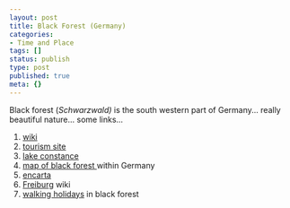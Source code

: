 ```yaml
---
layout: post
title: Black Forest (Germany)
categories:
- Time and Place
tags: []
status: publish
type: post
published: true
meta: {}
---
```

Black forest (<em>Schwarzwald)</em> is the south western part of Germany... really beautiful nature... some links...
<ol>
	<li><a href="http://en.wikipedia.org/wiki/Black_Forest">wiki</a></li>
	<li><a href="http://www.blackforest-tourism.com/">tourism site</a></li>
	<li><a href="http://en.wikipedia.org/wiki/Lake_Constance">lake constance</a></li>
	<li><a href="http://www.germany.co.uk/upload/website_pictures/map_regions/black_forest_over.gif">map of black forest </a>within Germany</li>
	<li><a href="http://encarta.msn.com/encyclopedia_761569461/black_forest.html">encarta</a></li>
	<li><a href="http://en.wikipedia.org/wiki/Freiburg">Freiburg</a> wiki</li>
	<li><a href="http://www.walking-in-germany.co.uk/forest.htm">walking holidays</a> in black forest</li>
</ol>

